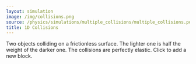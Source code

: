 ```yaml
---
layout: simulation
image: /img/collisions.png
source: /physics/simulations/multiple_collisions/multiple_collisions.pde
title: 1D Collisions
---
```


Two objects colliding on a frictionless surface. The lighter one is half the weight of the darker one. The collisions are perfectly elastic. Click to add a new block.
